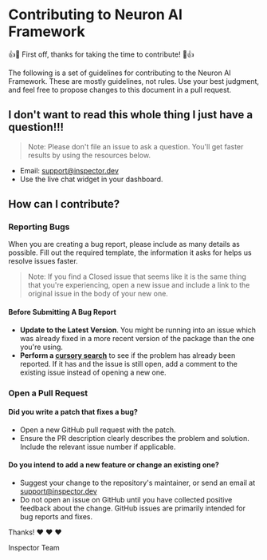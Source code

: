 # Contributing to Neuron AI Framework

👍🎉 First off, thanks for taking the time to contribute! 🎉👍

The following is a set of guidelines for contributing to the Neuron AI Framework. These are mostly guidelines, not rules. Use your best judgment, and feel free to propose changes to this document in a pull request.

## I don't want to read this whole thing I just have a question!!!

> Note: Please don't file an issue to ask a question. You'll get faster results by using the resources below.

- Email: [support@inspector.dev](support@inspector.dev)
- Use the live chat widget in your dashboard.

## How can I contribute?

### Reporting Bugs

When you are creating a bug report, please include as many details as possible.
Fill out the required template, the information it asks for helps us resolve issues faster.

> Note: If you find a Closed issue that seems like it is the same thing that you're experiencing,
> open a new issue and include a link to the original issue in the body of your new one.

#### Before Submitting A Bug Report

- **Update to the Latest Version**. You might be running into an issue which was already fixed in a more recent version of the package than the one you're using.
- **Perform a [cursory search](https://github.com/search?q=is%3Aissue+user%3Aneuro-ai)** to see if the problem has already been reported. If it has and the issue is still open, add a comment to the existing issue instead of opening a new one.

### Open a Pull Request

#### Did you write a patch that fixes a bug?

- Open a new GitHub pull request with the patch.
- Ensure the PR description clearly describes the problem and solution. Include the relevant issue number if applicable.

#### Do you intend to add a new feature or change an existing one?

- Suggest your change to the repository's maintainer, or send an email at [support@inspector.dev](support@inspector.dev)
- Do not open an issue on GitHub until you have collected positive feedback about the change. GitHub issues are primarily intended for bug reports and fixes.

Thanks! ❤️ ❤️ ❤️

Inspector Team
